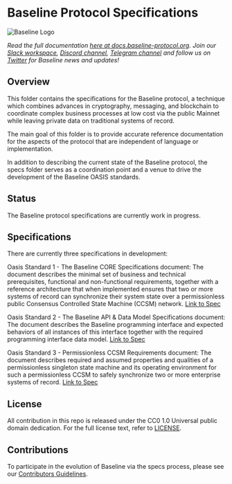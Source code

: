 # Baseline Protocol Specifications

![Baseline Logo](https://raw.githubusercontent.com/ethereum-oasis-op/baseline/master/docs/assets/baseline-logo/Web/examples/PNGs/horizontal/baselineHorizontal-Logo-FullColor.png)

*Read the full documentation [here at docs.baseline-protocol.org](https://docs.baseline-protocol.org/).*
*Join our [Slack workspace](https://communityinviter.com/apps/ethereum-baseline/join-us), [Discord channel](https://discord.com/invite/NE8AYD7), [Telegram channel](https://t.me/baselineprotocol) and follow us on [Twitter](https://twitter.com/baselineproto) for Baseline news and updates!* 

## Overview

This folder contains the specifications for the Baseline protocol, a technique which combines advances in cryptography, messaging, and blockchain to coordinate complex business processes at low cost via the public Mainnet while leaving private data on traditional systems of record.

The main goal of this folder is to provide accurate reference documentation for the aspects of the protocol that are independent of language or implementation. 

In addition to describing the current state of the Baseline protocol, the specs folder serves as a coordination point and a venue to drive the development of the Baseline OASIS standards. 

## Status

The Baseline protocol specifications are currently work in progress.

## Specifications

There are currently three specifications in development:

Oasis Standard 1 - The Baseline CORE Specifications document: The document describes the minimal set of business and technical prerequisites, functional and non-functional requirements, together with a reference architecture that when implemented ensures that two or more systems of record can synchronize their system state over a permissionless public Consensus Controlled State Machine (CCSM) network. [Link to Spec](https://github.com/ethereum-oasis-op/baseline-standard)

Oasis Standard 2 - The Baseline API & Data Model Specifications document: The document describes the Baseline programming interface and expected behaviors of all instances of this interface together with the required programming interface data model. [Link to Spec](https://github.com/ethereum-oasis-op/baseline-standard/tree/main/api)

Oasis Standard 3 - Permissionless CCSM Requirements document: The document describes required and assumed properties and qualities of a permissionless singleton state machine and its operating environment for such a permissionless CCSM to safely synchronize two or more enterprise systems of record. [Link to Spec](https://github.com/ethereum-oasis-op/baseline-standard/tree/main/ccsm)

## License

All contribution in this repo is released under the CC0 1.0 Universal public domain dedication. For the full license text, refer to [LICENSE](https://github.com/ethereum-oasis-op/baseline/blob/master/LICENSE).

## Contributions

To participate in the evolution of Baseline via the specs process, please see our [Contributors Guidelines](https://docs.baseline-protocol.org/community/contributors).
